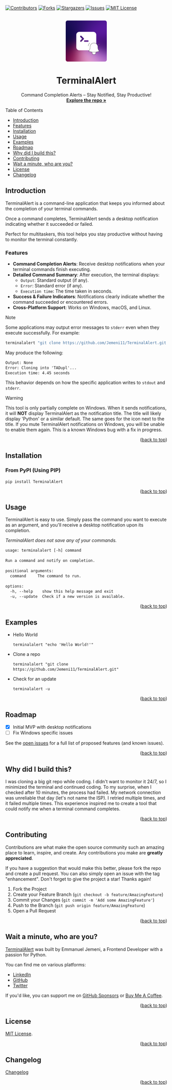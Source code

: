 <a id="readme-top"></a>

<!-- PROJECT SHIELDS -->

[![Contributors][contributors-shield]][contributors-url]
[![Forks][forks-shield]][forks-url]
[![Stargazers][stars-shield]][stars-url]
[![Issues][issues-shield]][issues-url]
[![MIT License][license-shield]][license-url]



<!-- PROJECT LOGO -->
<br />
<div align="center">
  <a href="https://github.com/Jemeni11/TerminalAlert">
    <img src="/TerminalAlert/icons/logo.png" alt="Logo" width="128" height="128">
  </a>

  <h1 align="center">TerminalAlert</h1>

  <p align="center">
    Command Completion Alerts – Stay Notified, Stay Productive!
    <br />
    <a href="https://github.com/Jemeni11/TerminalAlert"><strong>Explore the repo »</strong></a>
  </p>
</div>




Table of Contents

- [Introduction](#introduction)
- [Features](#features)
- [Installation](#installation)
- [Usage](#usage)
- [Examples](#examples)
- [Roadmap](#roadmap)
- [Why did I build this?](#why-did-i-build-this)
- [Contributing](#contributing)
- [Wait a minute, who are you?](#wait-a-minute-who-are-you)
- [License](#license)
- [Changelog](#changelog)

## Introduction

TerminalAlert is a command-line application that keeps you informed about the
completion of your terminal commands.

Once a command completes, TerminalAlert sends a desktop notification indicating whether it succeeded or failed.

Perfect for multitaskers, this tool helps you stay productive without
having to monitor the terminal constantly.

### Features

- **Command Completion Alerts**: Receive desktop notifications when your terminal commands finish executing.
- **Detailed Command Summary**: After execution, the terminal displays:
    - `Output`: Standard output (if any).
    - `Error`: Standard error (if any).
    - `Execution time`: The time taken in seconds.
- **Success & Failure Indicators**: Notifications clearly indicate whether the command succeeded or encountered errors.
- **Cross-Platform Support**: Works on Windows, macOS, and Linux.

> [!NOTE]
>
> Some applications may output error messages to `stderr` even when they execute successfully. For example:
>
> ```bash
> terminalalert "git clone https://github.com/Jemeni11/TerminalAlert.git TADupl"
> ```
> May produce the following:
> ```
> Output: None  
> Error: Cloning into 'TADupl'...  
> Execution time: 4.45 seconds  
> ```
> This behavior depends on how the specific application writes to `stdout` and `stderr`.


> [!WARNING]
>
> This tool is only partially complete on Windows. When it sends notifications,
> it will **NOT** display TerminalAlert as the notification title. The title will likely display 'Python' or a similar
> default.
> The same goes for the icon next to the title. If you mute TerminalAlert notifications
> on Windows, you will be unable to enable them again. This is a known Windows bug with a fix in progress.


<p align="right">(<a href="#readme-top">back to top</a>)</p>

## Installation

### From PyPI (Using PIP)

```
pip install TerminalAlert
```

<p align="right">(<a href="#readme-top">back to top</a>)</p>

## Usage

TerminalAlert is easy to use. Simply pass the command you want to
execute as an argument, and you'll receive a desktop notification upon its completion.

_TerminalAlert does not save any of your commands._

```
usage: terminalalert [-h] command

Run a command and notify on completion.

positional arguments:
  command     The command to run.

options:
  -h, --help    show this help message and exit
  -u, --update  Check if a new version is available.
```

<p align="right">(<a href="#readme-top">back to top</a>)</p>

## Examples

- Hello World

    ```
    terminalalert "echo 'Hello World!'"
    ```

- Clone a repo

    ```
    terminalalert "git clone https://github.com/Jemeni11/TerminalAlert.git"
    ```

- Check for an update

    ```
    terminalalert -u
    ```

<p align="right">(<a href="#readme-top">back to top</a>)</p>

## Roadmap

- [x] Initial MVP with desktop notifications
- [ ] Fix Windows specific issues

See the [open issues](https://github.com/Jemeni11/TerminalAlert/issues) for a full list of proposed features (and known
issues).

<p align="right">(<a href="#readme-top">back to top</a>)</p>

## Why did I build this?

I was cloning a big git repo while coding. I didn't want to monitor it 24/7, so I minimized the terminal and continued
coding. To my surprise, when I checked after 10 minutes, the process had failed. My network connection was unreliable
that day (let's not name the ISP). I retried multiple times, and it failed multiple times. This experience inspired me
to create a tool that could notify me when a terminal command completes.

<p align="right">(<a href="#readme-top">back to top</a>)</p>

## Contributing

Contributions are what make the open source community such an amazing place to learn, inspire, and create. Any
contributions you make are **greatly appreciated**.

If you have a suggestion that would make this better, please fork the repo and create a pull request. You can also
simply open an issue with the tag "enhancement".
Don't forget to give the project a star! Thanks again!

1. Fork the Project
2. Create your Feature Branch (`git checkout -b feature/AmazingFeature`)
3. Commit your Changes (`git commit -m 'Add some AmazingFeature'`)
4. Push to the Branch (`git push origin feature/AmazingFeature`)
5. Open a Pull Request

<p align="right">(<a href="#readme-top">back to top</a>)</p>

## Wait a minute, who are you?

[TerminalAlert](https://github.com/Jemeni11/TerminalAlert) was built by Emmanuel Jemeni, a Frontend Developer with a
passion for Python.

You can find me on various platforms:

- [LinkedIn](https://www.linkedin.com/in/emmanuel-jemeni/)
- [GitHub](https://github.com/Jemeni11)
- [Twitter](https://twitter.com/Jemeni11_)

If you'd like, you can support me on [GitHub Sponsors](https://github.com/sponsors/Jemeni11/)
or [Buy Me A Coffee](https://www.buymeacoffee.com/jemeni11).


<p align="right">(<a href="#readme-top">back to top</a>)</p>

## License

[MIT License](/LICENSE).

<p align="right">(<a href="#readme-top">back to top</a>)</p>

## Changelog

[Changelog](/CHANGELOG.md)

<p align="right">(<a href="#readme-top">back to top</a>)</p>


[contributors-shield]: https://img.shields.io/github/contributors/Jemeni11/TerminalAlert.svg?style=for-the-badge

[contributors-url]: https://github.com/Jemeni11/TerminalAlert/graphs/contributors

[forks-shield]: https://img.shields.io/github/forks/Jemeni11/TerminalAlert.svg?style=for-the-badge

[forks-url]: https://github.com/Jemeni11/TerminalAlert/network/members

[stars-shield]: https://img.shields.io/github/stars/Jemeni11/TerminalAlert.svg?style=for-the-badge

[stars-url]: https://github.com/Jemeni11/TerminalAlert/stargazers

[issues-shield]: https://img.shields.io/github/issues/Jemeni11/TerminalAlert.svg?style=for-the-badge

[issues-url]: https://github.com/Jemeni11/TerminalAlert/issues

[license-shield]: https://img.shields.io/github/license/Jemeni11/TerminalAlert.svg?style=for-the-badge

[license-url]: https://github.com/Jemeni11/TerminalAlert/blob/master/LICENSE.txt
